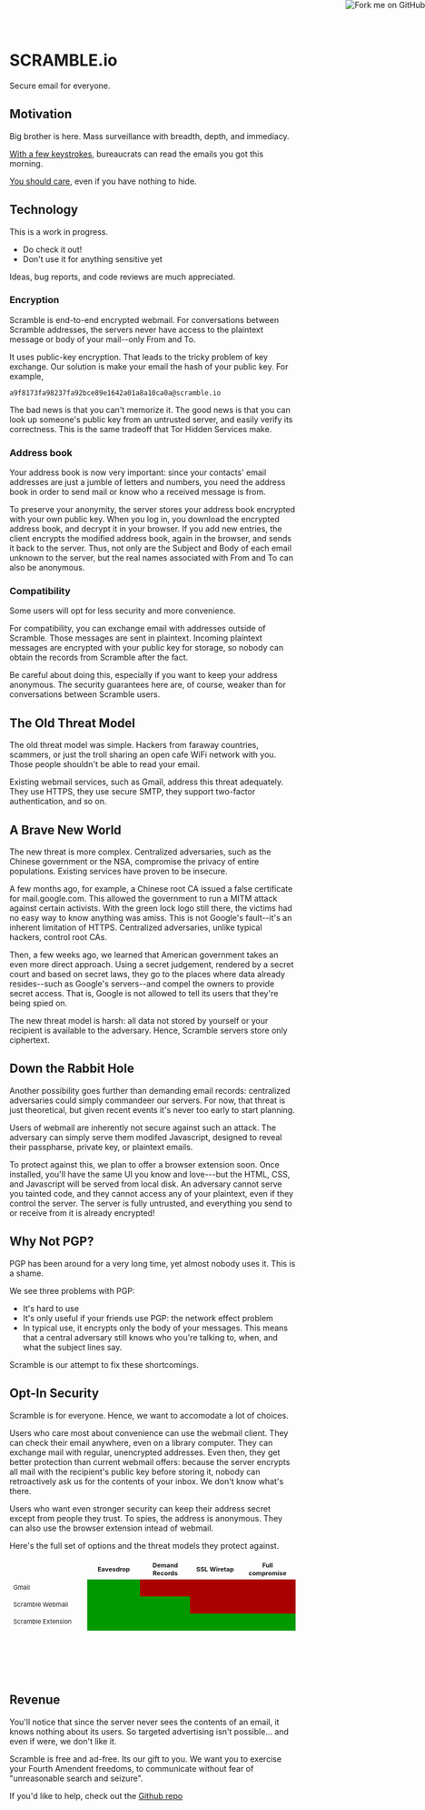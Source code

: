 <style>
body { width:600px }
td.sec { background:#090 }
td.ins { background:#a00 }
table { layout:fixed }
th,td { font-size:11px; width:100px; height:30px; border:1px solid transparent; cursor:pointer; }
th.label,td.label { width:180px }
div#explanation { font-size:11px; width: 600px; height:60px; margin:20px 6px; }
</style>

<a href="https://github.com/dcposch/scramble"><img style="position: absolute; top: 0; right: 0; border: 0;" src="https://s3.amazonaws.com/github/ribbons/forkme_right_gray_6d6d6d.png" alt="Fork me on GitHub"></a>

SCRAMBLE.io
===========
Secure email for everyone.

Motivation
------
Big brother is here. Mass surveillance with breadth, depth, and immediacy.

[With a few keystrokes](http://www.theguardian.com/world/2013/jul/31/nsa-top-secret-program-online-data), bureaucrats can read the emails you got this morning.

[You should care](http://www.thoughtcrime.org/blog/we-should-all-have-something-to-hide/), even if you have nothing to hide.


Technology
-------

This is a work in progress. 

- Do check it out! 
- Don't use it for anything sensitive yet

Ideas, bug reports, and code reviews are much appreciated.

### Encryption

Scramble is end-to-end encrypted webmail. For conversations between Scramble addresses, the servers never have access to the plaintext message or body of your mail--only From and To. 

It uses public-key encryption. That leads to the tricky problem of key exchange. Our solution is make your email the hash of your public key. For example,

    a9f8173fa98237fa92bce89e1642a01a8a10ca0a@scramble.io

The bad news is that you can't memorize it. The good news is that you can look up someone's public key from an untrusted server, and easily verify its correctness.
This is the same tradeoff that Tor Hidden Services make.

### Address book

Your address book is now very important: since your contacts' email addresses are just a jumble of letters and numbers, you need the address book in order to send mail or know who a received message is from.

To preserve your anonymity, the server stores your address book encrypted with your own public key. When you log in, you download the encrypted address book, and decrypt it in your browser. If you add new entries, the client encrypts the modified address book, again in the browser, and sends it back to the server. Thus, not only are the Subject and Body of each email unknown to the server, but the real names associated with From and To can also be anonymous.


### Compatibility

Some users will opt for less security and more convenience.

For compatibility, you can exchange email with addresses outside of Scramble. Those messages are sent in plaintext. Incoming plaintext messages are encrypted with your public key for storage, so nobody can obtain the records from Scramble after the fact. 

Be careful about doing this, especially if you want to keep your address anonymous. The security guarantees here are, of course, weaker than for conversations between Scramble users.


The Old Threat Model
------------
The old threat model was simple. Hackers from faraway countries, scammers, or just the troll sharing an open cafe WiFi network with you.
Those people shouldn't be able to read your email.

Existing webmail services, such as Gmail, address this threat adequately. They use HTTPS, they use secure SMTP, they support two-factor authentication, and so on.

A Brave New World
-------
The new threat is more complex. Centralized adversaries, such as the Chinese government or the NSA, compromise the privacy of entire populations. Existing services have proven to be insecure.

A few months ago, for example, a Chinese root CA issued a false certificate for mail.google.com. This allowed the government to run a MITM attack against certain activists. With the green lock logo still there, the victims had no easy way to know anything was amiss. This is not Google's fault--it's an inherent limitation of HTTPS. Centralized adversaries, unlike typical hackers, control root CAs.

Then, a few weeks ago, we learned that American government takes an even more direct approach. Using a secret judgement, rendered by a secret court and based on secret laws, they go to the places where data already resides--such as Google's servers--and compel the owners to provide secret access. That is, Google is not allowed to tell its users that they're being spied on. 

The new threat model is harsh: all data not stored by yourself or your recipient is available to the adversary. Hence, Scramble servers store only ciphertext. 


Down the Rabbit Hole
---------
Another possibility goes further than demanding email records: centralized adversaries could simply commandeer our servers.
For now, that threat is just theoretical, but given recent events it's never too early to start planning.

Users of webmail are inherently not secure against such an attack. The adversary can simply serve them modifed Javascript, designed to reveal their passpharse, private key, or plaintext emails.

To protect against this, we plan to offer a browser extension soon. Once installed, you'll have the same UI you know and love---but the HTML, CSS, and Javascript will be served from local disk. An adversary cannot serve you tainted code, and they cannot access any of your plaintext, even if they control the server. The server is fully untrusted, and everything you send to or receive from it is already encrypted!


Why Not PGP?
---------
PGP has been around for a very long time, yet almost nobody uses it.
This is a shame.

We see three problems with PGP:

- It's hard to use
- It's only useful if your friends use PGP: the network effect problem
- In typical use, it encrypts only the body of your messages. This means that a central adversary still knows who you're talking to, when, and what the subject lines say.

Scramble is our attempt to fix these shortcomings.

Opt-In Security
--------
Scramble is for everyone. Hence, we want to accomodate a lot of choices.

Users who care most about convenience can use the webmail client. They can check their email anywhere, even on a library computer. They can exchange mail with regular, unencrypted addresses. Even then, they get better protection than current webmail offers: because the server encrypts all mail with the recipient's public key before storing it, nobody can retroactively ask us for the contents of your inbox. We don't know what's there.

Users who want even stronger security can keep their address secret except from people they trust. To spies, the address is anonymous. They can also use the browser extension intead of webmail.

Here's the full set of options and the threat models they protect against.

<table>
<tr>    <th class="label"></th>
        <th class="ev">Eavesdrop</th>     <th class="dc">Demand Records</th> <th class="wt">SSL Wiretap</th>       <th class="fc">Full compromise</th>
</tr>
<tr>    <td class="label gmail">Gmail</td>
        <td class="ev gmail sec"></td>    <td class="dc gmail ins"></td>     <td class="wt gmail ins"></td>    <td class="fc gmail ins"></td>
</tr>
<tr>    <td class="label scrwb">Scramble Webmail</td>
        <td class="ev scrwb sec"></td>    <td class="dc scrwb sec"></td>     <td class="wt scrwb ins"></td>    <td class="fc scrwb ins"></td>
</tr>
<tr>    <td class="label screx">Scramble Extension</td>
        <td class="ev screx sec"></td>    <td class="dc screx sec"></td>     <td class="wt screx sec"></td>    <td class="fc screx sec"></td>
</tr>
</table>
<div id="explanation"></div>

<script type="text/javascript" src="/js/jquery.min.js"></script>
<script type="text/javascript">
var defaultText = "Mouse over for explanation...";
$("#explanation").text(defaultText);
$("table").mouseleave(function(){
    $("#explanation").text(defaultText);
});

function show(sel, text) {
    $(sel).mouseover(function(){$("#explanation").html(text)})
}

show("td.label.gmail", "GMail and other webmail programs.")
show("td.label.scrwb", "Scramble.io website. You share your email only with people you trust.")
show("td.label.screx", "Scramble.io Chrome extension. You share your email only with people you trust.")

show("th.ev", "Someone is capturing your packets, for example on open WiFi or at your ISP.");
show("th.dc", "A central adversary compels the host to hand over email records.");
show("th.wt", "A central adversary with the power to issue a fake certificate and execute a MITM attack. <br/>"+
              "Also beware of SSL stripping. Scramble.io is HTTPS only, if you ever see http://scramble.io, don't log in!");
show("th.fc", "A central adversary compels the host to serve broken Javascript. <br/>"+
              "Alternatively, the host is owned by hackers.");

show("td.ev.gmail", "Programs like Gmail use HTTP and secure SMTP to defend against eavesdroppers.");
show("td.ev.scrwb", "Scramble uses HTTPS to defend against eavesdroppers. They can't even see the encrypted private key to attempt passphrase cracking.");
show("td.ev.screx", "Scramble uses HTTPS to defend against eavesdroppers. They can't even see the encrypted private key to attempt passphrase cracking.");

show("td.dc.gmail", "With National Security Letters and other tools, central adversaries can spy on traditional webmail.");
show("td.dc.scrwb", "Scramble servers never see the plaintext of message bodies, subjects, or address books.<br/>" +
                    "The servers only know the From and To addresses.<br/>" +
                    "If you share your address only with people you trust, spies might not even know which public key is yours.");
show("td.dc.screx", "Scramble servers never see the plaintext of message bodies, subjects, or address books.<br/>" +
                    "The servers only know the From and To addresses.<br/>" +
                    "If you share your address only with people you trust, spies might not even know which public key is yours.");

show("td.wt.gmail", "With a man-in-the-middle attack, adversaries can passively read webmail contents.");
show("td.wt.scrwb", "With a man-in-the-middle attack, adversaries can actively insert malicious Javascript to break Scramble's security.");
show("td.wt.screx", "The browser extension does not download any code from the server. <br/>"+
                    "It treats the server as fully untrusted, so even with an SSL wiretap, your mail should be secure.");

show("td.fc.gmail", "If they control the server, adversaries can do anything.");
show("td.fc.scrwb", "If they control the server, adversaries can actively insert malicious Javascript to break Scramble's security.");
show("td.fc.screx", "The browser extension does not download any code from the server. <br/>"+
                    "It treats the server as fully untrusted, so even if the server is compromised, your mail should be secure.<br/>" +
                    "(The service might stop working, but it won't reveal your plaintexts.)");
</script>

Revenue
------
You'll notice that since the server never sees the contents of an email, it knows nothing about its users. So targeted advertising isn't possible... and even if were, we don't like it.

Scramble is free and ad-free. Its our gift to you. We want you to exercise your Fourth Amendent freedoms, to communicate without fear of "unreasonable search and seizure".

If you'd like to help, check out the [Github repo](http://github.com/dcposch/scramble)


